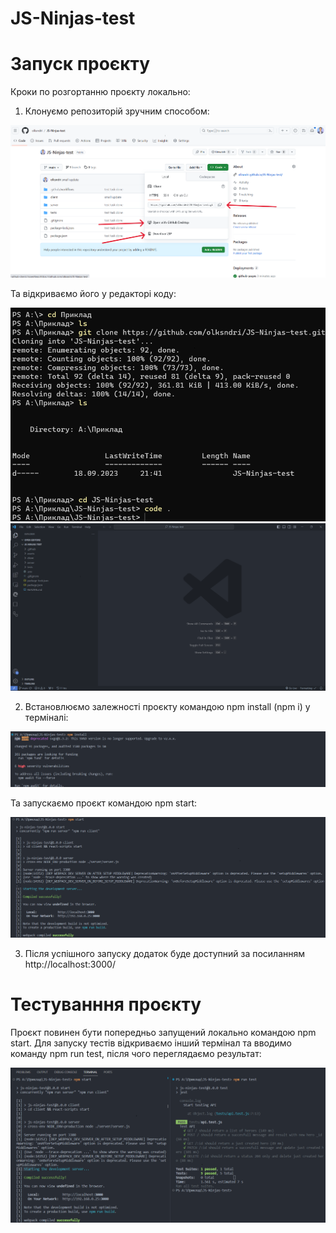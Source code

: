 # JS-Ninjas-test

# Запуск проєкту

Кроки по розгортанню проєкту локально: 
1. Клонуємо репозиторій зручним способом:

![GitHub Logo](/assets/1.png) 

  Та відкриваємо його у редакторі коду: 

![GitHub Logo](/assets/2.png)
![GitHub Logo](/assets/3.png)

2. Встановлюємо залежності проєкту командою npm install (npm i) у терміналі: 

![GitHub Logo](/assets/4.png)

  Та запускаємо проєкт командою npm start: 

![GitHub Logo](/assets/5.png)

3. Після успішного запуску додаток буде доступний за посиланням http://localhost:3000/ 

# Тестуванння проєкту
Проєкт повинен бути попередньо запущений локально командою npm start.
Для запуску тестів відкриваємо інший термінал та вводимо команду npm run test, після чого переглядаємо результат: 

![GitHub Logo](/assets/6.png)

